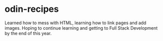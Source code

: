 # odin-recipes

Learned how to mess with HTML, learning how to link pages and add images. Hoping to continue learning and getting to Full Stack Development by the end of this year. 